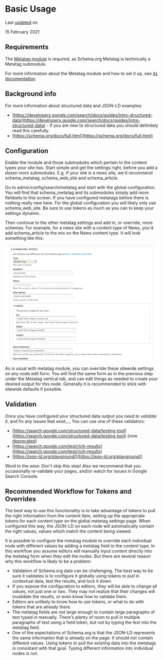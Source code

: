 Basic Usage
===========

Last [updated](/node/2942674/discuss) on

15 February 2021

[](#s-requirements "Permalink to this headline")Requirements
------------------------------------------------------------

The [Metatag module](https://www.drupal.org/project/metatag) is required, as Schema.org Metatag is technically a Metatag submodule. 

For more information about the Metatag module and how to set it up, see [its documentation](https://www.drupal.org/docs/8/modules/metatag). 

[](#s-background-info "Permalink to this headline")Background info
------------------------------------------------------------------

For more information about structured data and JSON-LD examples:

*   [https://developers.google.com/search/docs/guides/intro-structured-data](https://developers.google.com/search/docs/guides/intro-structured-data) - if you are new to structured data you should definitely read this carefully.
*   [https://schema.org/docs/full.html](https://schema.org/docs/full.html)

[](#s-configuration "Permalink to this headline")Configuration
--------------------------------------------------------------

Enable the module and those submodules which pertain to the content types your site has. Start simple and get the settings right, before you add a dozen more submodules. E.g. if your site is a news site, we'd recommend schema\_metatag, schema\_web\_site and schema\_article.

Go to admin/config/search/metatag and start with the global configuration. You will find that schema\_metatag and its submodules simply add more fieldsets to this screen. If you have configured metatags before there is nothing really new here. For the global configuration you will likely only use schema\_web\_site. Be sure to use tokens as much as you can to keep your settings dynamic. 

Then continue to the other metatag settings and add in, or override, more schemas. For example, for a news site with a content type of News, you'd add schema\_article to the mix on the News content type. It will look something like this:

![schema_article configuration form - Drupal 8](files/project-images/screenshot_301.png)

As is usual with metatag module, you can override these sitewide settings on any node edit form. You will find the same form as in the previous step under the Metatag vertical tab, and can edit things as needed to create your desired output for this node. Generally it is recommended to stick with sitewide defaults if possible.

[](#s-validation "Permalink to this headline")Validation
--------------------------------------------------------

Once you have configured your structured data output you _need to validate it_, and fix any issues that exist_._ You can use one of these validators:

*   [https://search.google.com/structured-data/testing-tool](https://search.google.com/structured-data/testing-tool) (now [deprecated](https://webmasters.googleblog.com/2020/07/rich-results-test-out-of-beta.html))
*   [https://search.google.com/test/rich-results](https://search.google.com/test/rich-results)
*   [https://json-ld.org/playground/](https://json-ld.org/playground/)

Word to the wise: Don't skip this step! Also we recommend that you occasionally re-validate your pages, and/or watch for issues in Google Search Console.

[](#s-recommended-workflow-for-tokens-andoverrides "Permalink to this headline")Recommended Workflow for Tokens and Overrides
-----------------------------------------------------------------------------------------------------------------------------

The best way to use this functionality is to take advantage of tokens to pull the right information from the content item, setting up the appropriate tokens for each content type on the global metatag settings page. When configured this way, the JSON-LD on each node will automatically contain the right values, values which match the content being viewed.

It is possible to configure the metatag module to override each individual node with different values by adding a metatag field to the content type. In this workflow you assume editors will manually input content directly into the metatag form when they edit the nodes. But there are several reason why this workflow is likely to be a problem:

*   Validation of Schema.org data can be challenging. The best way to be sure it validates is to configure it globally using tokens to pull in contextual data, test the results, and lock it down.
*   If you expose the configuration to editors, they will be able to change all values, not just one or two. They may not realize that their changes will invalidate the results, or even know how to validate them.
*   Editors are unlikely to know how to use tokens, or what to do with tokens that are already there.
*   The metatag fields are not large enough to contain large paragraphs of text typed in manually. There's plenty of room to pull in multiple paragraphs of text using a field token, but not by typing the text into the metatag field.
*   One of the expectations of Schema.org is that the JSON-LD represents the same information that is already on the page. It should not contain different values. Using tokens to pull the existing data into the metatags is consistant with that goal. Typing different information into individual nodes is not.